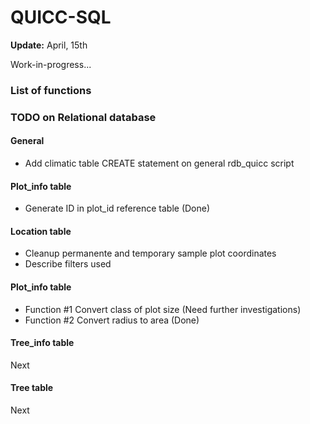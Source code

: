 QUICC-SQL
=========
**Update:** April, 15th 

Work-in-progress...

### List of functions

### TODO on Relational database

#### General

- Add climatic table CREATE statement on general rdb_quicc script

#### Plot_info table

- Generate ID in plot_id reference table (Done)

#### Location table

- Cleanup permanente and temporary sample plot coordinates
- Describe filters used

#### Plot_info table

- Function #1 Convert class of plot size (Need further investigations)
- Function #2 Convert radius to area (Done)

#### Tree_info table

Next

#### Tree table

Next
